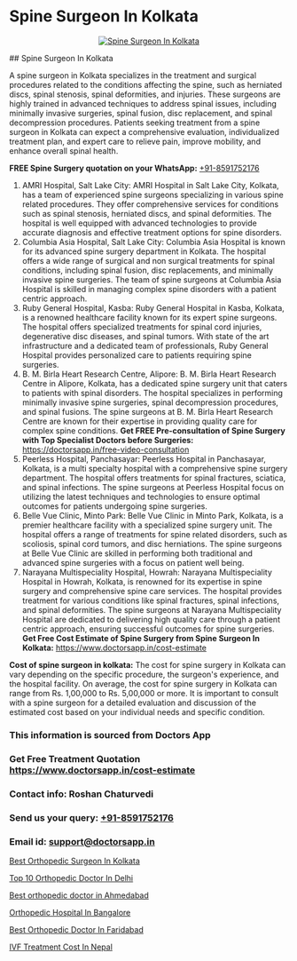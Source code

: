 # Spine Surgeon In Kolkata

<p align="center">
  <a href="null">
    <img src="null" alt="Spine Surgeon In Kolkata">
  </a>
</p>
## Spine Surgeon In Kolkata

A spine surgeon in Kolkata specializes in the treatment and surgical procedures related to the conditions affecting the spine, such as herniated discs, spinal stenosis, spinal deformities, and injuries. These surgeons are highly trained in advanced techniques to address spinal issues, including minimally invasive surgeries, spinal fusion, disc replacement, and spinal decompression procedures. Patients seeking treatment from a spine surgeon in Kolkata can expect a comprehensive evaluation, individualized treatment plan, and expert care to relieve pain, improve mobility, and enhance overall spinal health.

**FREE Spine Surgery quotation on your WhatsApp:**  [+91-8591752176](https://api.whatsapp.com/send?phone=8591752176)

1) AMRI Hospital, Salt Lake City:
AMRI Hospital in Salt Lake City, Kolkata, has a team of experienced spine surgeons specializing in various spine related procedures. They offer comprehensive services for conditions such as spinal stenosis, herniated discs, and spinal deformities. The hospital is well equipped with advanced technologies to provide accurate diagnosis and effective treatment options for spine disorders.
2) Columbia Asia Hospital, Salt Lake City:
Columbia Asia Hospital is known for its advanced spine surgery department in Kolkata. The hospital offers a wide range of surgical and non surgical treatments for spinal conditions, including spinal fusion, disc replacements, and minimally invasive spine surgeries. The team of spine surgeons at Columbia Asia Hospital is skilled in managing complex spine disorders with a patient centric approach.
3) Ruby General Hospital, Kasba:
Ruby General Hospital in Kasba, Kolkata, is a renowned healthcare facility known for its expert spine surgeons. The hospital offers specialized treatments for spinal cord injuries, degenerative disc diseases, and spinal tumors. With state of the art infrastructure and a dedicated team of professionals, Ruby General Hospital provides personalized care to patients requiring spine surgeries.
4) B. M. Birla Heart Research Centre, Alipore:
B. M. Birla Heart Research Centre in Alipore, Kolkata, has a dedicated spine surgery unit that caters to patients with spinal disorders. The hospital specializes in performing minimally invasive spine surgeries, spinal decompression procedures, and spinal fusions. The spine surgeons at B. M. Birla Heart Research Centre are known for their expertise in providing quality care for complex spine conditions.
**Get FREE Pre-consultation of Spine Surgery with Top Specialist Doctors before Surgeries:** https://doctorsapp.in/free-video-consultation
5) Peerless Hospital, Panchasayar:
Peerless Hospital in Panchasayar, Kolkata, is a multi specialty hospital with a comprehensive spine surgery department. The hospital offers treatments for spinal fractures, sciatica, and spinal infections. The spine surgeons at Peerless Hospital focus on utilizing the latest techniques and technologies to ensure optimal outcomes for patients undergoing spine surgeries.
6) Belle Vue Clinic, Minto Park:
Belle Vue Clinic in Minto Park, Kolkata, is a premier healthcare facility with a specialized spine surgery unit. The hospital offers a range of treatments for spine related disorders, such as scoliosis, spinal cord tumors, and disc herniations. The spine surgeons at Belle Vue Clinic are skilled in performing both traditional and advanced spine surgeries with a focus on patient well being.
7) Narayana Multispeciality Hospital, Howrah:
Narayana Multispeciality Hospital in Howrah, Kolkata, is renowned for its expertise in spine surgery and comprehensive spine care services. The hospital provides treatment for various conditions like spinal fractures, spinal infections, and spinal deformities. The spine surgeons at Narayana Multispeciality Hospital are dedicated to delivering high quality care through a patient centric approach, ensuring successful outcomes for spine surgeries.
**Get Free Cost Estimate of Spine Surgery from Spine Surgeon In Kolkata:** https://www.doctorsapp.in/cost-estimate

**Cost of spine surgeon in kolkata:**
The cost for spine surgery in Kolkata can vary depending on the specific procedure, the surgeon's experience, and the hospital facility. On average, the cost for spine surgery in Kolkata can range from Rs. 1,00,000 to Rs. 5,00,000 or more. It is important to consult with a spine surgeon for a detailed evaluation and discussion of the estimated cost based on your individual needs and specific condition.

### This information is sourced from Doctors App 
### Get Free Treatment Quotation https://www.doctorsapp.in/cost-estimate
### Contact info: Roshan Chaturvedi 
### Send us your query: [+91-8591752176](https://api.whatsapp.com/send?phone=8591752176) 
### Email id: support@doctorsapp.in

[Best Orthopedic Surgeon In Kolkata](https://www.linkedin.com/pulse/best-orthopedic-surgeon-kolkata-doctorsapp-united-arab-emirates-3hpee?trackingId=vSg%2BrcX2M2Pe9M%2FOBjvCOg%3D%3D&lipi=urn%3Ali%3Apage%3Ad_flagship3_company_admin%3BSXrbBuk4SwWZ8nIcZ2zSvw%3D%3D)

[Top 10 Orthopedic Doctor In Delhi](https://www.linkedin.com/pulse/top-10-orthopedic-doctor-delhi-doctorsapp-dhaka-fkj2e?trackingId=WwSev6KJciMtx8RfVtpv6Q%3D%3D&lipi=urn%3Ali%3Apage%3Ad_flagship3_company_admin%3Bo%2BosOGJBSO63YocmsfjAZA%3D%3D)

[Best orthopedic doctor in Ahmedabad](https://medium.com/@manish632504/best-orthopedic-doctor-in-ahmedabad-3091c9eab5cc)

[Orthopedic Hospital In Bangalore](https://medium.com/@vimalrana22/orthopedic-hospital-in-bangalore-ba14bbeeed06)

[Best Orthopedic Doctor In Faridabad](https://doctors-apps.github.io/doctorsapp/best-orthopedic-doctor-in-faridabad)

[IVF Treatment Cost In Nepal](https://doctors-apps.github.io/doctorsapp/ivf-treatment-cost-in-nepal)

